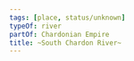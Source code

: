 ```yaml
---
tags: [place, status/unknown]
typeOf: river
partOf: Chardonian Empire
title: ~South Chardon River~
---
```



